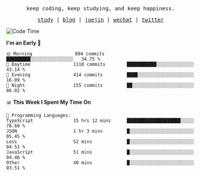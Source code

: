 <p align="center">
  <samp>
    <span>keep coding, keep studying, and keep happiness.</span>
  </samp>
</p>

<p align="center">
  <samp>
    <a href="https://github.com/ouduidui/fe-study">study</a> |
    <a href="https://deweyou.me">blog</a>  |
    <a href="https://juejin.cn/user/4309700183594366">juejin</a> |
    <a href="https://user-images.githubusercontent.com/54696834/165071004-6509e3f2-90c3-448c-9d92-3da42b0c2021.jpeg">wechat</a> |
    <a href="https://twitter.com/ouduidui">twitter</a>
  </samp>
</p>

<!--START_SECTION:waka-->
![Code Time](http://img.shields.io/badge/Code%20Time-2%2C770%20hrs%206%20mins-blue)

**I'm an Early 🐤** 

```text
🌞 Morning                894 commits         █████████░░░░░░░░░░░░░░░░   34.75 % 
🌆 Daytime                1110 commits        ███████████░░░░░░░░░░░░░░   43.14 % 
🌃 Evening                414 commits         ████░░░░░░░░░░░░░░░░░░░░░   16.09 % 
🌙 Night                  155 commits         ██░░░░░░░░░░░░░░░░░░░░░░░   06.02 % 
```


📊 **This Week I Spent My Time On** 

```text
💬 Programming Languages: 
TypeScript               15 hrs 12 mins      ████████████████████░░░░░   78.60 % 
JSON                     1 hr 3 mins         █░░░░░░░░░░░░░░░░░░░░░░░░   05.45 % 
Less                     52 mins             █░░░░░░░░░░░░░░░░░░░░░░░░   04.51 % 
JavaScript               51 mins             █░░░░░░░░░░░░░░░░░░░░░░░░   04.46 % 
Other                    40 mins             █░░░░░░░░░░░░░░░░░░░░░░░░   03.51 % 
```


<!--END_SECTION:waka-->
